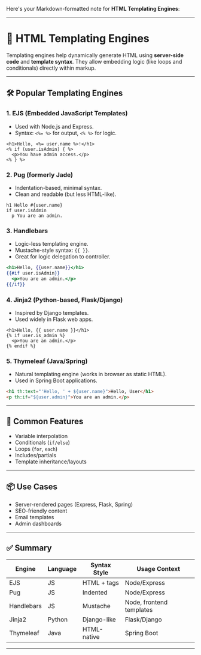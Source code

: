 Here's your Markdown-formatted note for **HTML Templating Engines**:

---

# 🧩 HTML Templating Engines

Templating engines help dynamically generate HTML using **server-side code** and **template syntax**. They allow embedding logic (like loops and conditionals) directly within markup.

---

## 🛠️ Popular Templating Engines

### 1. **EJS** (Embedded JavaScript Templates)

* Used with Node.js and Express.
* Syntax: `<%= %>` for output, `<% %>` for logic.

```ejs
<h1>Hello, <%= user.name %>!</h1>
<% if (user.isAdmin) { %>
  <p>You have admin access.</p>
<% } %>
```

### 2. **Pug** (formerly Jade)

* Indentation-based, minimal syntax.
* Clean and readable (but less HTML-like).

```pug
h1 Hello #{user.name}
if user.isAdmin
  p You are an admin.
```

### 3. **Handlebars**

* Logic-less templating engine.
* Mustache-style syntax: `{{ }}`.
* Great for logic delegation to controller.

```handlebars
<h1>Hello, {{user.name}}</h1>
{{#if user.isAdmin}}
  <p>You are an admin.</p>
{{/if}}
```

### 4. **Jinja2** (Python-based, Flask/Django)

* Inspired by Django templates.
* Used widely in Flask web apps.

```jinja2
<h1>Hello, {{ user.name }}</h1>
{% if user.is_admin %}
  <p>You are an admin.</p>
{% endif %}
```

### 5. **Thymeleaf** (Java/Spring)

* Natural templating engine (works in browser as static HTML).
* Used in Spring Boot applications.

```html
<h1 th:text="'Hello, ' + ${user.name}">Hello, User</h1>
<p th:if="${user.admin}">You are an admin.</p>
```

---

## 🎯 Common Features

* Variable interpolation
* Conditionals (`if/else`)
* Loops (`for`, `each`)
* Includes/partials
* Template inheritance/layouts

---

## 📦 Use Cases

* Server-rendered pages (Express, Flask, Spring)
* SEO-friendly content
* Email templates
* Admin dashboards

---

## ✅ Summary

| Engine     | Language | Syntax Style | Usage Context            |
| ---------- | -------- | ------------ | ------------------------ |
| EJS        | JS       | HTML + tags  | Node/Express             |
| Pug        | JS       | Indented     | Node/Express             |
| Handlebars | JS       | Mustache     | Node, frontend templates |
| Jinja2     | Python   | Django-like  | Flask/Django             |
| Thymeleaf  | Java     | HTML-native  | Spring Boot              |

---
